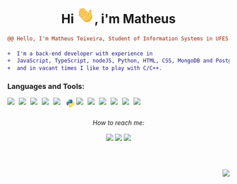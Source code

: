 <h1 align="center">Hi <img src="https://raw.githubusercontent.com/ABSphreak/ABSphreak/master/gifs/Hi.gif" width="40px" />, i'm Matheus</h1>

```diff
@@ Hello, I'm Matheus Teixeira, Student of Information Systems in UFES. @@

+  I'm a back-end developer with experience in
+  JavaScript, TypeScript, nodeJS, Python, HTML, CSS, MongoDB and PostgreSQL .
+  and in vacant times I like to play with C/C++.
```
### Languages and Tools:
<img align="left" width="26px" src="https://raw.githubusercontent.com/hussainweb/hussainweb/main/icons/javascript.png" />
<img align="left" width="26px" src="https://raw.githubusercontent.com/hussainweb/hussainweb/main/icons/typescript.png" />
<img align="left" width="26px" src="https://camo.githubusercontent.com/48c9507b62d83559dc3aef4f3951293b15ab2f5fa1029bdf6ec42f9fa062e775/68747470733a2f2f70726f66696c696e61746f722e7269736861762e6465762f736b696c6c732d6173736574732f6e6f64656a732d6f726967696e616c2d776f72646d61726b2e737667" />
<img align="left" width="26px" src="https://raw.githubusercontent.com/isocpp/logos/master/cpp_logo.png" />
<img align="left" width="26px" src="https://www.pngkit.com/png/full/101-1010012_c-programming-icon-c-programming-language-logo.png" />
<img align="left" width="26px" src="https://raw.githubusercontent.com/github/explore/80688e429a7d4ef2fca1e82350fe8e3517d3494d/topics/python/python.png" />
<img align="left" width="26px" src="https://upload.wikimedia.org/wikipedia/commons/thumb/3/35/Tux.svg/1200px-Tux.svg.png" />
<img align="left" width="26px" src="https://cdn.iconscout.com/icon/free/png-256/postgresql-11-1175122.png" />
<img align="left" width="26px" src="https://static.viget.com/_284x284_crop_center-center_none/mongo-logo.png?mtime=20200729151614&focal=none&tmtime=20200729151719" />
<img align="left" width="26px" src="https://www.docker.com/sites/default/files/d8/2019-07/Moby-logo.png" />
<img align="left" width="26px" src="https://img.icons8.com/color/452/firebase.png" />
<img align="left" width="26px" src="https://appmasters.io/static/google-cloud-platform-logo-1548cb88200dbc04ca79a2447a0db447.png" />

<br><br>

<p align="center">
   <i>How to reach me:</i>
   <br>
<br>
<a target="_blank" href="https://www.linkedin.com/in/matheus-t-0a914b181"><img src="https://img.shields.io/badge/-LinkedIn-0077B5?style=for-the-badge&logo=Linkedin&logoColor=white"></img></a>
<a target="_blank" href="mailto:matheusteixeiradossantoss@gmail.com"><img src="https://img.shields.io/badge/-Gmail-D14836?style=for-the-badge&logo=Gmail&logoColor=white"></img></a>
<a target="_blank" href="https://twitter.com/Matthelstan"><img src="https://img.shields.io/badge/-Twitter-1DA1F2?style=for-the-badge&logo=Twitter&logoColor=white"></img></a>
<br>

<br/><br/>

<p align="center">
  <img align="right" src="https://github-readme-stats.vercel.app/api/top-langs/?username=matthaw&layout=compact&theme=gotham" />
</p>
